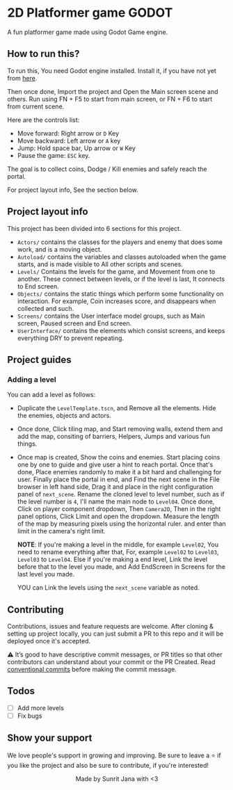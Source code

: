 # 2D Platformer game GODOT

A fun platformer game made using Godot Game engine.

## How to run this?

To run this, You need Godot engine installed. Install it, if you have not yet from [here](https://godotengine.org).

Then once done, Import the project and Open the Main screen scene and others. Run using FN + F5 to start from
main screen, or FN + F6 to start from current scene.

Here are the controls list:

- Move forward: Right arrow or `D` Key
- Move backward: Left arrow or `A` key
- Jump: Hold space bar, Up arrow or `W` Key
- Pause the game: `ESC` key.

The goal is to collect coins, Dodge / Kill enemies and safely reach the portal.

For project layout info, See the section below.

## Project layout info

This project has been divided into 6 sections for this project.

- `Actors/` contains the classes for the players and enemy that does some work, and is a
  moving object.
- `Autoload/` contains the variables and classes autoloaded when the game starts, and is
  made visible to All other scripts and scenes.
- `Levels/` Contains the levels for the game, and Movement from one to another. These
  connect between levels, or if the level is last, It connects to End screen.
- `Objects/` contains the static things which perform some functionality on interaction.
  For example, Coin increases score, and disappears when collected and such.
- `Screens/` contains the User interface model groups, such as Main screen, Paused screen and
  End screen.
- `UserInterface/` contains the elements which consist screens, and keeps everything DRY
  to prevent repeating.

## Project guides

### Adding a level

You can add a level as follows:

- Duplicate the `LevelTemplate.tscn`, and Remove all the elements. Hide the enemies, objects
  and actors.
- Once done, Click tiling map, and Start removing walls, extend them and add the map, consiting
  of barriers, Helpers, Jumps and various fun things.
- Once map is created, Show the coins and enemies. Start placing coins one by one to guide and
  give user a hint to reach portal. Once that's done, Place enemies randomly to make it a bit hard
  and challenging for user. Finally place the portal in end, and Find the next scene in the File
  browser in left hand side, Drag it and place in the right configuration panel of `next_scene`.
  Rename the cloned level to level number, such as if the level number is `4`, I'll name the main node
  to `Level04`. Once done, Click on player component dropdown, Then `Camera2D`, Then in the
  right panel options, Click Limit and open the dropdown. Measure the length of the map by
  measuring pixels using the horizontal ruler. and enter than limit in the camera's right
  limit.

  **NOTE**: If you're making a level in the middle, for example `Level02`, You need to rename everything after
  that, For, example `Level02` to `Level03`, `Level03` to `Level04`. Else if you're making a end level, Link the
  level before that to the level you made, and Add EndScreen in Screens for the last level you made.

  YOU can Link the levels using the `next_scene` variable as noted.

## Contributing

Contributions, issues and feature requests are welcome. After cloning & setting up project locally, you
can just submit a PR to this repo and it will be deployed once it's accepted. 

⚠️ It’s good to have descriptive commit messages, or PR titles so that other contributors can understand about your
commit or the PR Created. Read [conventional commits](https://www.conventionalcommits.org/en/v1.0.0-beta.3/)
before making the commit message.

## Todos

- [ ] Add more levels
- [ ] Fix bugs

## Show your support

We love people's support in growing and improving. Be sure to leave a ⭐️ if you like the project and
also be sure to contribute, if you're interested!

<div align="center">
Made by Sunrit Jana with <3
</div>
